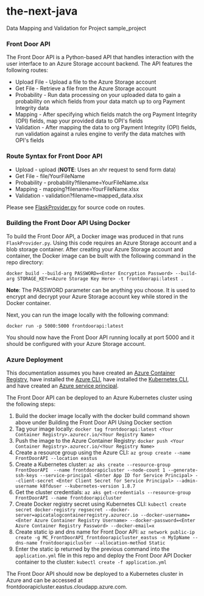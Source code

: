 # the-next-java
Data Mapping and Validation for Project sample_project

### Front Door API

The Front Door API is a Python-based API that handles interaction with the user interface to an Azure Storage account backend. The API features the following routes:

* Upload File - Upload a file to the Azure Storage account
* Get File - Retrieve a file from the Azure Storage account
* Probability - Run data processing on your uploaded data to gain a probability on which fields from your data match up to org Payment Integrity data
* Mapping - After specifying which fields match the org Payment Integrity (OPI) fields, map your provided data to OPI's fields
* Validation -  After mapping the data to org Payment Integrity (OPI) fields, run validation against a rules engine to verify the data matches with OPI's fields

### Route Syntax for Front Door API

* Upload - upload (**NOTE**: Uses an xhr request to send form data)
* Get File - file/YourFileName
* Probability - probability?filename=YourFileName.xlsx
* Mapping - mapping?filename=YourFileName.xlsx
* Validation - validation?filename=mapped_data.xlsx

Please see [FlaskProvider.py](https://github.com/project-sample_project/the-next-java/blob/dev/FlaskProvider.py) for source code on routes.

### Building the Front Door API Using Docker

To build the Front Door API, a Docker image was produced in that runs `FlaskProvider.py`. Using this code requires an Azure Storage account and a blob storage container. After creating your Azure Storage account and container, the Docker image can be built with the following command in the repo directory:

`docker build --build-arg PASSWORD=<Enter Encryption Password> --build-arg STORAGE_KEY=<Azure Storage Key Here> -t frontdoorapi:latest .`

**Note**: The PASSWORD parameter can be anything you choose. It is used to encrypt and decrypt your Azure Storage account key while stored in the Docker container.

Next, you can run the image locally with the following command:

`docker run -p 5000:5000 frontdoorapi:latest`

You should now have the Front Door API running locally at port 5000 and it should be configured with your Azure Storage account.

### Azure Deployment

This documentation assumes you have created an [Azure Container Registry](https://azure.microsoft.com/en-us/services/container-registry/), have installed the [Azure CLI](https://docs.microsoft.com/en-us/cli/azure/install-azure-cli?view=azure-cli-latest), have installed the [Kubernetes CLI](https://kubernetes.io/docs/tasks/tools/install-kubectl/), and have created an [Azure service principal](https://docs.microsoft.com/en-us/azure/azure-resource-manager/resource-group-create-service-principal-portal).

The Front Door API can be deployed to an Azure Kubernetes cluster using the following steps:

1. Build the docker image locally with the docker build command shown above under Building the Front Door API Using Docker section
2. Tag your image locally:
  `docker tag frontdoorapi:latest <Your Container Registry>.azurecr.io/<Your Registry Name>`
3. Push the image to the Azure Container Registry:
  `docker push <Your Container Registry>.azurecr.io/<Your Registry Name>`
4. Create a resource group using the Azure CLI:
  `az group create --name FrontDoorAPI --location eastus`
5. Create a Kubernetes cluster:
  `az aks create --resource-group FrontDoorAPI  --name frontdoorapicluster --node-count 1 --generate-ssh-keys --service-principal <Enter App ID for Service Principal> --client-secret <Enter Client Secret for Service Principal> --admin-username k8fduser --kubernetes-version 1.8.7`
6. Get the cluster credentials:
  `az aks get-credentials --resource-group FrontDoorAPI --name frontdoorapicluster`
7. Create Docker registry secret using Kubernetes CLI:
  `kubectl create secret docker-registry regsecret --docker-server=apicatalogcontainerregistry.azurecr.io --docker-username=<Enter Azure Container Registry Username> --docker-password=<Enter Azure Container Registry Password> --docker-email=x`
8. Create static ip and dns name for Front Door API:
  `az network public-ip create -g MC_FrontDoorAPI_frontdoorapicluster_eastus -n MyIpName --dns-name frontdoorapicluster --allocation-method Static`
9. Enter the static ip returned by the previous command into the `application.yml` file in this repo and deploy the Front Door API Docker container to the cluster:
  `kubectl create -f application.yml`

The Front Door API should now be deployed to a Kubernetes cluster in Azure and can be accessed at frontdoorapicluster.eastus.cloudapp.azure.com.
